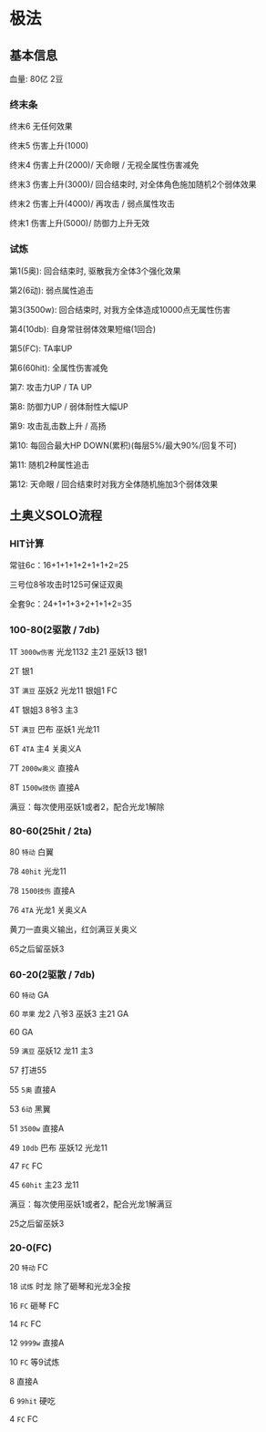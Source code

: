# 极法

## 基本信息

血量: 80亿 2豆

### 终末条

终末6 无任何效果

终末5 伤害上升(1000)

终末4 伤害上升(2000)/ 天命眼 / 无视全属性伤害减免

终末3 伤害上升(3000)/ 回合结束时, 对全体角色施加随机2个弱体效果

终末2 伤害上升(4000)/ 再攻击 / 弱点属性攻击

终末1 伤害上升(5000)/ 防御力上升无效

### 试炼

第1(5奥): 回合结束时, 驱散我方全体3个强化效果

第2(6动): 弱点属性追击

第3(3500w): 回合结束时, 对我方全体造成10000点无属性伤害

第4(10db): 自身常驻弱体效果短缩(1回合)

第5(FC): TA率UP

第6(60hit): 全属性伤害减免

第7: 攻击力UP / TA UP

第8: 防御力UP / 弱体耐性大幅UP

第9: 攻击乱击数上升 / 高扬

第10: 每回合最大HP DOWN(累积)(每层5%/最大90%/回复不可)

第11: 随机2种属性追击

第12: 天命眼 / 回合结束时对我方全体随机施加3个弱体效果

## 土奥义SOLO流程

### HIT计算

常驻6c：16+1+1+1+2+1+1+2=25

三号位8爷攻击时125可保证双奥

全套9c：24+1+1+3+2+1+1+2=35

### 100-80(2驱散 / 7db)

1T `3000w伤害` 光龙1132 主21 巫妖13 银1

2T 银1

3T `满豆` 巫妖2 光龙11 银姐1 FC

4T 银姐3 8爷3 主3

5T `满豆` 巴布 巫妖1 光龙11

6T `4TA` 主4 关奥义A

7T `2000w奥义` 直接A

8T `1500w技伤` 直接A

满豆：每次使用巫妖1或者2，配合光龙1解除

### 80-60(25hit / 2ta)

80 `特动` 白翼

78 `40hit` 光龙11

78 `1500技伤` 直接A

76 `4TA` 光龙1 关奥义A

黄刀一直奥义输出，红剑满豆关奥义

65之后留巫妖3

### 60-20(2驱散 / 7db)

60 `特动` GA

60 `苹果` 龙2 八爷3 巫妖3 主21 GA

60 GA

59 `满豆` 巫妖12 龙11 主3

57 打进55

55 `5奥` 直接A

53 `6动` 黑翼

51 `3500w` 直接A

49 `10db` 巴布 巫妖12 光龙11

47 `FC` FC

45 `60hit` 主23 龙11

满豆：每次使用巫妖1或者2，配合光龙1解满豆

25之后留巫妖3

### 20-0(FC)

20 `特动` FC

18 `试炼` 时龙 除了砸琴和光龙3全按

16 `FC` 砸琴 FC

14 `FC` FC

12 `9999w` 直接A

10 `FC` 等9试炼

8 直接A

6 `99hit` 硬吃

4 `FC` FC
